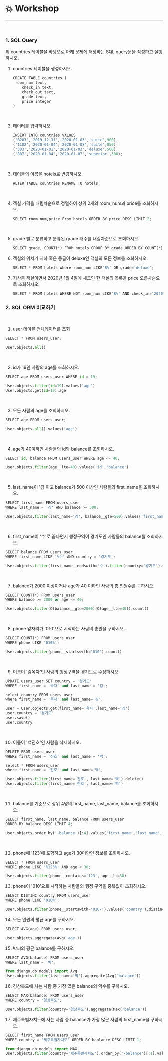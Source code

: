 # :boom: Workshop

---

​																

### 1. SQL Query

 위 countries 테이블을 바탕으로 아래 문제에 해당하는 SQL query문을 작성하고 실행하시오.

1) countries 테이블을 생성하시오.

   ```python
   CREATE TABLE countries (
   	room_num text,
       check_in text,
       check_out text,
       grade text,
       price integer
   )
   ```

   ​																			

2) 데이터를 입력하시오.

   ```python
   INSERT INTO countries VALUES 
   ('B203','2019-12-31','2020-01-03','suite',900),
   ('1102','2020-01-04','2020-01-08','suite',850),
   ('303','2020-01-01','2020-01-03','deluxe',500),
   ('807','2020-01-04','2020-01-07','superior',300);
   ```

   ​													

3) 테이블의 이름을 hotels로 변경하시오.

   ```python
   ALTER TABLE countries RENAME TO hotels;
   ```

   ​														

4) 객실 가격을 내림차순으로 정렬하여 상위 2개의 room_num과 price를 조회하시오.

   ```python
   SELECT room_num,price From hotels ORDER BY price DESC LIMIT 2;
   ```

   ​										

5) grade 별로 분류하고 분류된 grade 개수를 내림차순으로 조회하시오.

   ```python
   SELECT grade, COUNT(*) FROM hotels GROUP BY grade ORDER BY COUNT(*) DESC;
   ```

   

6) 객실의 위치가 지하 혹은 등급이 deluxe인 객실의 모든 정보를 조회하시오.

   ```python
   SELECT * FROM hotels where room_num LIKE'B%' OR grade='deluxe';
   ```

   

7) 지상층 객실이면서 2020년 1월 4일에 체크인 한 객실의 목록을 price 오름차순으로 조회하시오.

   ```python
   SELECT * FROM hotels WHERE NOT room_num LIKE'B%' AND check_in='2020-01-04' ORDER BY price;
   ```

   



### 2. SQL ORM 비교하기

​			

1. user 테이블 전체데이터를 조회

```python
SELECT * FROM users_user;
```

```python
User.objects.all()
```

​			

2. id가 19인 사람의 age를 조회하시오.

```python
SELECT age FROM users_user WHERE id = 19;
```

```python
User.objects.filter(id=19).values('age')
User.objects.get(id=19).age
```

​			

3. 모든 사람의 age를 조회하시오.

```python
SELECT age FROM users_user;
```

```python
User.objects.all().values('age')
```

​			

4. age가 40이하인 사람들의 id와 balance를 조회하시오.

```python
SELECT id, balance FROM users_user WHERE age <= 40;
```

```python
User.objects.filter(age__lte=40).values('id','balance')
```

​			

5. last_name이 '김'이고 balance가 500 이상인 사람들의 first_name을 조회하시오.

```python
SELECT first_name FROM users_user
WHERE last_name = '김' AND balance >= 500;
```

```python
User.objects.filter(last_name='김', balance__gte=500).values('first_name')
```

​			

6. first_name이 '수'로 끝나면서 행정구역이 경기도인 사람들의 balance를 조회하시오.

```python
SELECT balance FROM users_user
WHERE first_name LIKE '%수' AND country = '경기도';
```

```python
User.objects.filter(first_name__endswith='수').filter(country='경기도').values('balance') 
```

​			

7. balance가 2000 이상이거나 age가 40 이하인 사람의 총 인원수를 구하시오.

```python
SELECT COUNT(*) FROM users_user
WHERE balance >= 2000 or age <= 40;
```

```python
User.objects.filter(Q(balance__gte=2000)|Q(age__lte=40)).count()
```

​			

8. phone 앞자리가 '010'으로 시작하는 사람의 총원을 구하시오.

```python
SELECT COUNT(*) FROM users_user
WHERE phone LIKE '010%';
```

```python
User.objects.filter(phone__startswith='010').count()
```

​			

9. 이름이 '김옥자'인 사람의 행정구역을 경기도로 수정하시오.

```python
UPDATE users_user SET country = '경기도'
WHERE first_name = '옥자' and last_name = '김';

select country FROM users_user
where first_name = '옥자' and last_name='김';
```

```python
user = User.objects.get(first_name='옥자',last_name='김')
user.country = '경기도'
user.save()
user.country
```

​			

10. 이름이 '백진호'인 사람을 삭제하시오.

```python
DELETE FROM users_user
WHERE first_name = '진호' and last_name = '백';

select * FROM users_user
where first_name = '진호' and last_name='백';
```

```python
User.objects.filter(first_name='진호', last_name='백').delete()
User.objects.filter(first_name='진호', last_name='백')
```

​			

11. balance를 기준으로 상위 4명의 first_name, last_name, balance를 조회하시오.

```python
SELECT first_name, last_name, balance FROM users_user
ORDER BY balance DESC LIMIT 4;
```

```python
User.objects.order_by('-balance')[:4].values('first_name','last_name','balance')
```

​			

12. phone에 '123'에 포함하고 age가 30미만인 정보를 조회하시오.

```python
SELECT * FROM users_user
WHERE phone LIKE '%123%' AND age < 30;
```

```python
User.objects.filter(phone__contains='123', age__lt=30)
```



13. phone이 '010'으로 시작하는 사람들의 행정 구역을 중복없이 조회하시오.

```python
SELECT DISTINC country FROM users_user
WHERE phone LIKE '010%';
```

```python
User.objects.filter(phone__startswith='010-').values('country').distinct()
```



14. 모든 인원의 평균 age를 구하시오.

```python
SELECT AVG(age) FROM users_user;
```

```python
User.objects.aggregate(Avg('age'))
```



15. 박씨의 평균 balance를 구하시오.

```python
SELECT AVG(balance) FROM users_user
WHERE last_name = '박';
```

```python
from django.db.models import Avg
User.objects.filter(last_name='박').aggregate(Avg('balance'))
```



16. 경상북도에 사는 사람 중 가장 많은 balance의 액수를 구하시오.

```python
SELECT MAX(balance) FROM users_user
WHERE country = '경상북도';
```

```python
User.objects.filter(country='경상북도').aggregate(Max('balance'))
```



17. 제주특별자치도에 사는 사람 중 balance가 가장 많은 사람의 first_name을 구하시오.

```python
SELECT first_name FROM users_user
WHERE country = '제주특별자치도' ORDER BY banlance DESC LIMIT 1;
```

```python
from django.db.models import MAX
User.objects.filter(country='제주특별자치도').order_by('-balance')[:1].values('first_name')
```

